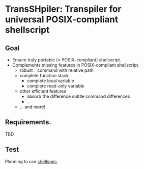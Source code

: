 # TransSHpiler: Transpiler for universal POSIX-compliant shellscript

## Goal

- Ensure truly portable (= POSIX-compliant) shellscript.
- Complements missing features in POSIX-compliant shellscript.
  - robust `.` command with relative path
  - complete function stack
    - complete local variable
    - complete read-only variable
  - other efficient features
    - absorb the difference subtle command differences
    - ...
  - ... and more!

## Requirements.

TBD

## Test

Planning to use [shellspec](https://github.com/shellspec/shellspec).
